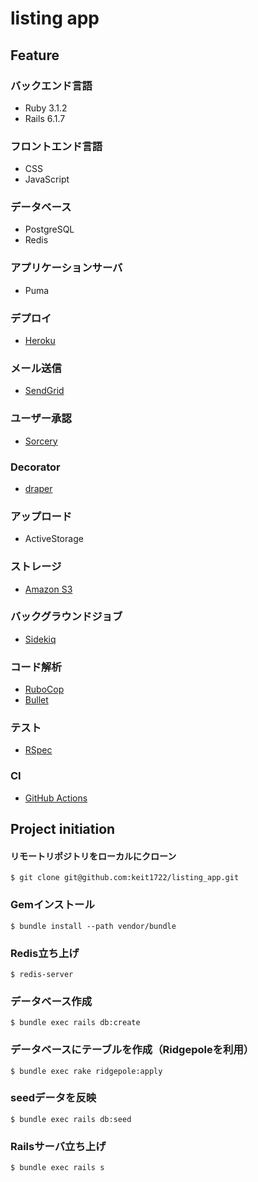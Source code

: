 # listing app

## Feature

### バックエンド言語

- Ruby 3.1.2
- Rails 6.1.7

### フロントエンド言語

- CSS
- JavaScript

### データベース

- PostgreSQL
- Redis

### アプリケーションサーバ

- Puma

### デプロイ

- [Heroku](https://jp.heroku.com/home)

### メール送信

- [SendGrid](https://sendgrid.com/)

### ユーザー承認

- [Sorcery](https://github.com/Sorcery/sorcery)

### Decorator

- [draper](https://github.com/drapergem/draper)

### アップロード

- ActiveStorage

### ストレージ

- [Amazon S3](https://docs.aws.amazon.com/AmazonS3/latest/userguide//Welcome.html)

### バックグラウンドジョブ

- [Sidekiq](https://github.com/mperham/sidekiq)

### コード解析

- [RuboCop](https://github.com/rubocop/rubocop)
- [Bullet](https://github.com/flyerhzm/bullet)

### テスト

- [RSpec](https://github.com/rspec/rspec-rails)

### CI

- [GitHub Actions](https://docs.github.com/en/actions)

## Project initiation

#### リモートリポジトリをローカルにクローン

```
$ git clone git@github.com:keit1722/listing_app.git
```

### Gemインストール

```
$ bundle install --path vendor/bundle
```

### Redis立ち上げ

```
$ redis-server
```

### データベース作成

```
$ bundle exec rails db:create
```

### データベースにテーブルを作成（Ridgepoleを利用）

```
$ bundle exec rake ridgepole:apply
```

### seedデータを反映

```
$ bundle exec rails db:seed
```

### Railsサーバ立ち上げ

```
$ bundle exec rails s
```
